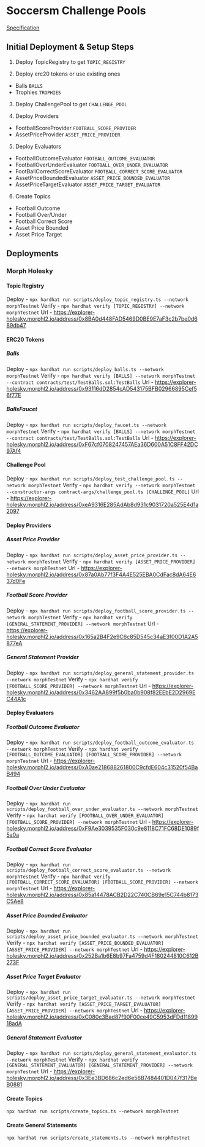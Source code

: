 # Soccersm Challenge Pools

[Specification](./specification.md)

## Initial Deployment & Setup Steps

1. Deploy TopicRegistry to get `TOPIC_REGISTRY`

2. Deploy erc20 tokens or use existing ones

- Balls `BALLS`
- Trophies `TROPHIES`

3. Deploy ChallengePool to get `CHALLENGE_POOL`

4. Deploy Providers

- FootballScoreProvider `FOOTBALL_SCORE_PROVIDER`
- AssetPriceProvider `ASSET_PRICE_PROVIDER`

5. Deploy Evaluators

- FootballOutcomeEvaluator `FOOTBALL_OUTCOME_EVALUATOR`
- FootballOverUnderEvaluator `FOOTBALL_OVER_UNDER_EVALUATOR`
- FootBallCorrectScoreEvaluator `FOOTBALL_CORRECT_SCORE_EVALUATOR`
- AssetPriceBoundedEvaluator `ASSET_PRICE_BOUNDED_EVALUATOR`
- AssetPriceTargetEvaluator `ASSET_PRICE_TARGET_EVALUATOR`

6. Create Topics

- Football Outcome
- Football Over/Under
- Football Correct Score
- Asset Price Bounded
- Asset Price Target

## Deployments

### Morph Holesky

#### Topic Registry

Deploy - `npx hardhat run scripts/deploy_topic_registry.ts --network morphTestnet`
Verify - `npx hardhat verify [TOPIC_REGISTRY] --network morphTestnet`
Url - https://explorer-holesky.morphl2.io/address/0x8BA0d448FAD5469D0BE9E7aF3c2b7be0d689db47

#### ERC20 Tokens

##### Balls

Deploy - `npx hardhat run scripts/deploy_balls.ts --network morphTestnet`
Verify - `npx hardhat verify [BALLS] --network morphTestnet --contract contracts/test/TestBalls.sol:TestBalls`
Url - https://explorer-holesky.morphl2.io/address/0x93116dD2854cAD543175BFB02966895Cef56f77E

##### BallsFaucet

Deploy - `npx hardhat run scripts/deploy_faucet.ts --network morphTestnet`
Verify - `npx hardhat verify [BALLS] --network morphTestnet --contract contracts/test/TestBalls.sol:TestBalls`
Url - https://explorer-holesky.morphl2.io/address/0xF67cf0708247457AEa36D600A51C8FF42DC97Af4

#### Challenge Pool

Deploy - `npx hardhat run scripts/deploy_test_challenge_pool.ts --network morphTestnet`
Verify - `npx hardhat verify --network morphTestnet --constructor-args contract-args/challenge_pool.ts [CHALLENGE_POOL]`
Url - https://explorer-holesky.morphl2.io/address/0xeA9316E285AdAb8d931c9031720a525E4d1a2097

#### Deploy Providers

##### Asset Price Provider
Deploy - `npx hardhat run scripts/deploy_asset_price_provider.ts --network morphTestnet`
Verify - `npx hardhat verify [ASSET_PRICE_PROVIDER] --network morphTestnet`
Url - https://explorer-holesky.morphl2.io/address/0x87a0Ab77f3F4A4E525EBA0CdFac8dA64E637d0Fe

##### Football Score Provider
Deploy - `npx hardhat run scripts/deploy_football_score_provider.ts --network morphTestnet`
Verify - `npx hardhat verify [GENERAL_STATEMENT_PROVIDER] --network morphTestnet`
Url - https://explorer-holesky.morphl2.io/address/0x165a2B4F2e9C6c85D545c34aE3f00D1A2A5877eA

##### General Statement Provider
Deploy - `npx hardhat run scripts/deploy_general_statement_provider.ts --network morphTestnet`
Verify - `npx hardhat verify [FOOTBALL_SCORE_PROVIDER] --network morphTestnet`
Url - https://explorer-holesky.morphl2.io/address/0x3462AA899f5b0ba0b908f82EEbE2D2969EC44A1c
#### Deploy Evaluators

##### Football Outcome Evaluator
Deploy - `npx hardhat run scripts/deploy_football_outcome_evaluator.ts --network morphTestnet`
Verify - `npx hardhat verify [FOOTBALL_OUTCOME_EVALUATOR] [FOOTBALL_SCORE_PROVIDER] --network morphTestnet`
Url - https://explorer-holesky.morphl2.io/address/0xA0ae218688261800C9cfdE604c31520f54BaB494

##### Football Over Under Evaluator
Deploy - `npx hardhat run scripts/deploy_football_over_under_evaluator.ts --network morphTestnet`
Verify - `npx hardhat verify [FOOTBALL_OVER_UNDER_EVALUATOR] [FOOTBALL_SCORE_PROVIDER] --network morphTestnet`
Url - https://explorer-holesky.morphl2.io/address/0xF9Ae3039535F030c9e8118C71FC68DE1089f5a0a

##### Football Correct Score Evaluator
Deploy - `npx hardhat run scripts/deploy_football_correct_score_evaluator.ts --network morphTestnet`
Verify - `npx hardhat verify [FOOTBALL_CORRECT_SCORE_EVALUATOR] [FOOTBALL_SCORE_PROVIDER] --network morphTestnet`
Url - https://explorer-holesky.morphl2.io/address/0x85a14478ACB2D22C740CB69e15C744b8173C5Ae8

##### Asset Price Bounded Evaluator
Deploy - `npx hardhat run scripts/deploy_asset_price_bounded_evaluator.ts --network morphTestnet`
Verify - `npx hardhat verify [ASSET_PRICE_BOUNDED_EVALUATOR] [ASSET_PRICE_PROVIDER] --network morphTestnet`
Url - https://explorer-holesky.morphl2.io/address/0x252Ba1b6E8b97Fa4759d4F180244810C612B273F

##### Asset Price Target Evaluator
Deploy - `npx hardhat run scripts/deploy_asset_price_target_evaluator.ts --network morphTestnet`
Verify - `npx hardhat verify [ASSET_PRICE_TARGET_EVALUATOR] [ASSET_PRICE_PROVIDER] --network morphTestnet`
Url - https://explorer-holesky.morphl2.io/address/0xC080c3Bad87f90F00ce49C5953dFDd1189918adA

##### General Statement Evaluator
Deploy - `npx hardhat run scripts/deploy_general_statement_evaluator.ts --network morphTestnet`
Verify - `npx hardhat verify [GENERAL_STATEMENT_EVALUATOR] [GENERAL_STATEMENT_PROVIDER] --network morphTestnet`
Url - https://explorer-holesky.morphl2.io/address/0x3Ee3BD686c2ed6e56B7484401D047f317BeB0881

#### Create Topics
`npx hardhat run scripts/create_topics.ts --network morphTestnet`

#### Create General Statements
`npx hardhat run scripts/create_statements.ts --network morphTestnet`